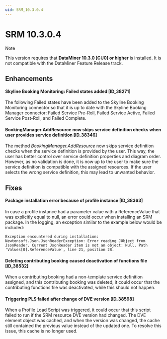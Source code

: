 ```yaml
---
uid: SRM_10.3.0.4
---
```


# SRM 10.3.0.4

> [!NOTE]
> This version requires that **DataMiner 10.3.0 [CU0] or higher** is installed. It is not compatible with the DataMiner Feature Release track.

## Enhancements

#### Skyline Booking Monitoring: Failed states added [ID_38271]

The following Failed states have been added to the Skyline Booking Monitoring connector so that it is up to date with the Skyline Booking Manager connector: Failed Service Pre-Roll, Failed Service Active, Failed Service Post-Roll, and Failed Complete.

#### BookingManager.AddResource now skips service definition checks when user provides service definition [ID_38346]

The method *BookingManager.AddResource* now skips service definition checks when the service definition is provided by the user. This way, the user has better control over service definition properties and diagram order. However, as no validation is done, it is now up to the user to make sure the service definition is compatible with the assigned resources. If the user selects the wrong service definition, this may lead to unwanted behavior.

## Fixes

#### Package installation error because of profile instance [ID_38363]

In case a profile instance had a parameter value with a ReferenceValue that was explicitly equal to null, an error could occur when installing an SRM package. In the logging, an exception similar to the example below would be included:

`Exception encountered during installation: Newtonsoft.Json.JsonReaderException: Error reading JObject from JsonReader. Current JsonReader item is not an object: Null. Path 'Values[0].ReferenceValue', line 21, position 28.`

#### Deleting contributing booking caused deactivation of functions file [ID_38532]

When a contributing booking had a non-template service definition assigned, and this contributing booking was deleted, it could occur that the contributing functions file was deactivated, while this should not happen.

#### Triggering PLS failed after change of DVE version [ID_38598]

When a Profile Load Script was triggered, it could occur that this script failed to run if the SRM resource DVE version had changed. The DVE element object was cached, and when the version was changed, the cache still contained the previous value instead of the updated one. To resolve this issue, this cache is no longer used.
